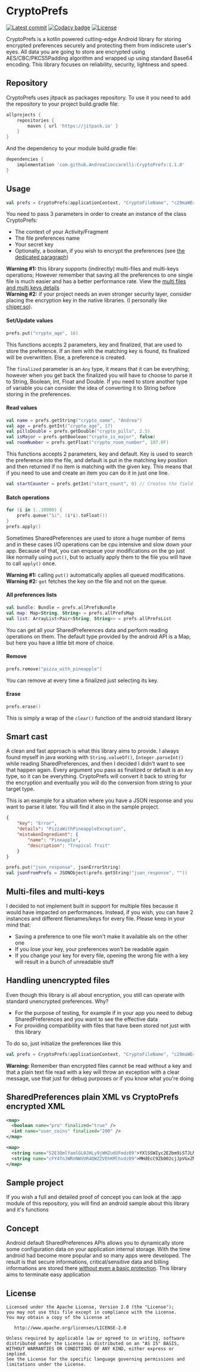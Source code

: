 # CryptoPrefs
[![Latest commit](https://jitpack.io/v/AndreaCioccarelli/CryptoPrefs.svg)](https://jitpack.io/#AndreaCioccarelli/CryptoPrefs)
[![Codacy badge](https://api.codacy.com/project/badge/Grade/b294eaf4988842c090584b1315a5f348)](https://www.codacy.com/app/cioccarelliandrea01/CryptoPrefs)
[![License](https://img.shields.io/hexpm/l/plug.svg)](https://github.com/AndreaCioccarelli/CryptoPrefs/blob/master/LICENSE)

CryptoPrefs is a kotlin powered cutting-edge Android library for storing encrypted preferences securely and protecting them from indiscrete user's eyes.
All data you are going to store are encrypted using AES/CBC/PKCS5Padding algorithm and wrapped up using standard Base64 encoding.
This library focuses on reliability, security, lightness and speed.

## Repository
CryptoPrefs uses jitpack as packages repository.
To use it you need to add the repository to your project build.gradle file:
```gradle
allprojects {
    repositories {
        maven { url 'https://jitpack.io' }
    }
}
```
And the dependency to your module build.gradle file:
```gradle
dependencies {
    implementation 'com.github.AndreaCioccarelli:CryptoPrefs:1.1.0'
}
```

## Usage
```kotlin
val prefs = CryptoPrefs(applicationContext, "CryptoFileName", "c29maWE=")
```
You need to pass 3 parameters in order to create an instance of the class CryptoPrefs:
- The context of your Activity/Fragment
- The file preferences name
- Your secret key
- Optionally, a boolean, if you wish to encrypt the preferences (see [the dedicated paragraph](#plain))

**Warning #1:** this library supports (indirectly) multi-files and multi-keys operations; However remember that saving all the preferences to one single file is much easier and has a better performance rate. View the [multi files and multi keys details](#multi)<br>
**Warning #2:** if your project needs an even stronger security layer, consider placing the encryption key in the native libraries. (I personally like [chiper.so](https://github.com/MEiDIK/Cipher.so)).


#### Set/Update values
```kotlin
prefs.put("crypto_age", 16)
```
This functions accepts 2 parameters, key and finalized, that are used to store the preference.
If an item with the matching key is found, its finalized will be overwritten. Else, a preference is created.

The `finalized` parameter is an `Any` type, it means that it can be everything; however when you get back the finalized you will have to choose to parse it to String, Boolean, Int, Float and Double.
If you need to store another type of variable you can consider the idea of converting it to String before storing in the preferences.


#### Read values
```kotlin
val name = prefs.getString("crypto_name", "Andrea")
val age = prefs.getInt("crypto_age", 17)
val pillsDouble = prefs.getDouble("crypto_pills", 2.5)
val isMajor = prefs.getBoolean("crypto_is_major", false)
val roomNumber = prefs.getFloat("crypto_room_number", 107.0F)
```
This functions accepts 2 parameters, key and default. 
Key is used to search the preference into the file, and default is put in the matching key position and then returned if no item is matching with the given key.
This means that if you need to use and create an item you can do it in just one line.
```kotlin
val startCounter = prefs.getInt("start_count", 0) // Creates the field start_count and set it at 0
```

#### Batch operations
```kotlin
for (i in 1..10000) {
    prefs.queue("$i", (i*i).toFloat())
}
prefs.apply()
```
Sometimes SharedPreferences are used to store a huge number of items and in these cases I/O operations can be cpu intensive and slow down your app.
Because of that, you can enqueue your modifications on the go just like normally using `put()`, but to actually apply them to the file you will have to call `apply()` once.

**Warning #1:** calling `put()` automatically applies all queued modifications.<br>
**Warning #2:** `get` fetches the key on the file and not on the queue.


#### All preferences lists
```kotlin
val bundle: Bundle = prefs.allPrefsBundle
val map: Map<String, String> = prefs.allPrefsMap
val list: ArrayList<Pair<String, String>> = prefs.allPrefsList
```
You can get all your SharedPreferences data and perform reading operations on them.
The default type provided by the android API is a Map, but here you have a little bit more of choice.


#### Remove
```kotlin
prefs.remove("pizza_with_pineapple")
```
You can remove at every time a finalized just selecting its key.


#### Erase
```kotlin
prefs.erase()
```
This is simply a wrap of the `clear()` function of the android standard library


## Smart cast
A clean and fast approach is what this library aims to provide. I always found myself in java working with `String.valueOf()`, `Integer.parseInt()` while reading SharedPreferences, and then I decided I didn't want to see that happen again.
Every argument you pass as finalized or default is an `Any` type, so it can be everything. CryptoPrefs will convert it back to string for the encryption and eventually you will do the conversion from string to your target type.

This is an example for a situation where you have a JSON response and you want to parse it later. You will find it also in the sample project.
```json
{
    "key": "Error",
    "details": "PizzaWithPineappleException",
    "mistakenIngredient": {
        "name": "Pineapple",
        "description": "Tropical fruit"
    }
}
```

```kotlin
prefs.put("json_response", jsonErrorString)
val jsonFromPrefs = JSONObject(prefs.getString("json_response", ""))
```


## <a name="multi"></a> Multi-files and multi-keys
I decided to not implement built in support for multiple files because it would have impacted on performances. Instead, if you wish, you can have 2 instances and different filenames/keys for every file. Please keep in your mind that:
- Saving a preference to one file won't make it available als on the other one
- If you lose your key, your preferences won't be readable again
- If you change your key for every file, opening the wrong file with a key will result in a bunch of unreadable stuff

## <a name="plain"></a> Handling unencrypted files
Even though this library is all about encryption, you still can operate with standard unencrypted preferences. Why?
- For the purpose of testing, for example if in your app you need to debug SharedPreferences and you want to see the effective data
- For providing compatibility with files that have been stored not just with this library 

To do so, just initialize the preferences like this
```kotlin
val prefs = CryptoPrefs(applicationContext, "CryptoFileName", "c29maWE=", false)
```

**Warning:** Remember than encrypted files cannot be read without a key and that a plain text file read with a key will throw an exception with a clear message, use that just for debug purposes or if you know what you're doing



## SharedPreferences plain XML vs CryptoPrefs encrypted XML
```xml
<map>
  <boolean name="pro" finalized="true" />
  <int name="user_coins" finalized="200" />
</map>
```
```xml
<map>
  <string name="S2E3QmlYamlGL0JHLy9jWHZudUFmdz09">YXlSSWIyc2E2bm9iSTJLMGZSekVlQT09</string>
  <string name="cFY4TnJWRnNWVUR4QWZZVEhKMlhvdz09">MHdEcC9Zb002cjJpVGxZMVRrNmVGdz09</string>
</map>
```

## Sample project
If you wish a full and detailed proof of concept you can look at the :app module of this repository, you will find an android sample about this library and it's functions

## Concept
Android default SharedPreferences APIs allows you to dynamically store some configuration data on your application internal storage. 
With the time android had become more popular and so many apps were developed. The result is that secure informations, critical/sensitive 
data and billing informations are stored there [without even a basic protection](https://medium.com/@andreacioccarelli/android-sharedpreferences-data-weakness-66a44f070e76).
This library aims to terminate easy application

## License
```
Licensed under the Apache License, Version 2.0 (the "License");
you may not use this file except in compliance with the License.
You may obtain a copy of the License at

   http://www.apache.org/licenses/LICENSE-2.0

Unless required by applicable law or agreed to in writing, software
distributed under the License is distributed on an "AS IS" BASIS,
WITHOUT WARRANTIES OR CONDITIONS OF ANY KIND, either express or implied.
See the License for the specific language governing permissions and
limitations under the License.
```
